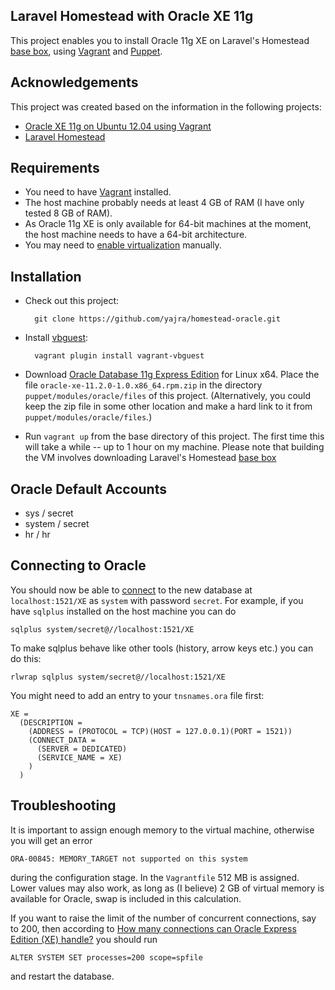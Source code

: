 ## Laravel Homestead with Oracle XE 11g
This project enables you to install Oracle 11g XE on Laravel's Homestead [base box](https://atlas.hashicorp.com/laravel/boxes/homestead), using
[Vagrant] and [Puppet].

## Acknowledgements
This project was created based on the information in the following projects:

* [Oracle XE 11g on Ubuntu 12.04 using Vagrant](https://github.com/hilverd/vagrant-ubuntu-oracle-xe)
* [Laravel Homestead](https://github.com/laravel/homestead)

## Requirements

* You need to have [Vagrant] installed.
* The host machine probably needs at least 4 GB of RAM (I have only tested 8 GB of RAM).
* As Oracle 11g XE is only available for 64-bit machines at the moment, the host machine needs to
  have a 64-bit architecture.
* You may need to [enable virtualization] manually.

## Installation

* Check out this project:

        git clone https://github.com/yajra/homestead-oracle.git

* Install [vbguest]:

        vagrant plugin install vagrant-vbguest

* Download [Oracle Database 11g Express Edition] for Linux x64. Place the file
  `oracle-xe-11.2.0-1.0.x86_64.rpm.zip` in the directory `puppet/modules/oracle/files` of this
  project. (Alternatively, you could keep the zip file in some other location and make a hard link
  to it from `puppet/modules/oracle/files`.)

* Run `vagrant up` from the base directory of this project. The first time this will take a while -- up to 1 hour on
  my machine. Please note that building the VM involves downloading Laravel's Homestead [base box](https://atlas.hashicorp.com/laravel/boxes/homestead)


## Oracle Default Accounts
- sys / secret
- system / secret
- hr / hr

## Connecting to Oracle

You should now be able to [connect](http://www.oracle.com/technetwork/developer-tools/sql-developer/downloads/index.html) to
the new database at `localhost:1521/XE` as `system` with password `secret`. For example, if you have `sqlplus` installed on the host machine you can do

    sqlplus system/secret@//localhost:1521/XE

To make sqlplus behave like other tools (history, arrow keys etc.) you can do this:

    rlwrap sqlplus system/secret@//localhost:1521/XE

You might need to add an entry to your `tnsnames.ora` file first:

    XE =
      (DESCRIPTION =
        (ADDRESS = (PROTOCOL = TCP)(HOST = 127.0.0.1)(PORT = 1521))
        (CONNECT_DATA =
          (SERVER = DEDICATED)
          (SERVICE_NAME = XE)
        )
      )

## Troubleshooting

It is important to assign enough memory to the virtual machine, otherwise you will get an error

    ORA-00845: MEMORY_TARGET not supported on this system

during the configuration stage. In the `Vagrantfile` 512 MB is assigned. Lower values may also work,
as long as (I believe) 2 GB of virtual memory is available for Oracle, swap is included in this
calculation.

If you want to raise the limit of the number of concurrent connections, say to 200, then according
to [How many connections can Oracle Express Edition (XE) handle?] you should run

    ALTER SYSTEM SET processes=200 scope=spfile

and restart the database.

[Vagrant]: http://www.vagrantup.com/

[Puppet]: http://puppetlabs.com/

[Oracle Database 11g Express Edition]: http://www.oracle.com/technetwork/database/database-technologies/express-edition/downloads/index.html

[Oracle Database 11g EE Documentation]: http://docs.oracle.com/cd/E17781_01/index.htm

[Installing Oracle 11g R2 Express Edition on Ubuntu 64-bit]: http://meandmyubuntulinux.blogspot.co.uk/2012/05/installing-oracle-11g-r2-express.html

[vagrant-oracle-xe]: https://github.com/codescape/vagrant-oracle-xe

[vbguest]: https://github.com/dotless-de/vagrant-vbguest

[asciicast]: https://asciinema.org/a/8438

[How many connections can Oracle Express Edition (XE) handle?]: http://stackoverflow.com/questions/906541/how-many-connections-can-oracle-express-edition-xe-handle

[enable virtualization]: http://www.sysprobs.com/disable-enable-virtualization-technology-bios
